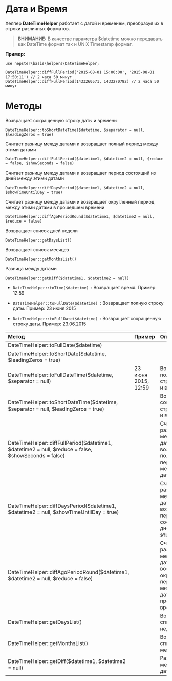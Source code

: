 # Дата и Время

Хелпер **DateTimeHelper** работает с датой и временем, преобразуя их в строки различных форматов.


> **ВНИМАНИЕ:** В качестве параметра $datetime можно передавать как DateTime формат так и UNIX Timestamp формат.


**Пример:**

```
use nepster\basis\helpers\DateTimeHelper;
```

```
DateTimeHelper::diffFullPeriod('2015-08-01 15:00:00', '2015-08-01 17:50:11') // 2 часа 50 минут
DateTimeHelper::diffFullPeriod(1433260571, 1433270782) // 2 часа 50 минут
```


# Методы


Возвращает сокращенную строку даты и времени
```
DateTimeHelper::toShortDateTime($datetime, $separator = null, $leadingZeros = true)
```

Считает разницу между датами и возвращает полный период между этими датами
```
DateTimeHelper::diffFullPeriod($datetime1, $datetime2 = null, $reduce = false, $showSeconds = false)
```

Считает разницу между датами и возвращает период состоящий из дней между этими датами
```
DateTimeHelper::diffDaysPeriod($datetime1, $datetime2 = null, $showTimeUntilDay = true)
```

Считает разницу между датами и возвращает округленный период между этими датами в прошедшем времени
```
DateTimeHelper::diffAgoPeriodRound($datetime1, $datetime2 = null, $reduce = false)
```

Возвращает список дней недели
```
DateTimeHelper::getDaysList()
```

Возвращает список месяцев
```
DateTimeHelper::getMonthsList()
```

Разница между датами
```
DateTimeHelper::getDiff($datetime1, $datetime2 = null)
```





* ``DateTimeHelper::toTime($datetime) ``: Возвращает время.
    Пример: 12:59
    
    
* ``DateTimeHelper::toFullDate($datetime) ``: Возвращает полную строку даты.
    Пример: 23 июня 2015
    
    
* ``DateTimeHelper::toFullDate($datetime) ``: Возвращает сокращенную строку даты.
    Пример: 23.06.2015



  
  
  
  

| Метод                                                                                                | Пример                  | Описание                                        |
| :----------------------------------------------------------------------------------------------------|:------------------------|:------------------------------------------------|
| DateTimeHelper::toFullDate($datetime)                                                                |             |                    |
| DateTimeHelper::toShortDate($datetime, $leadingZeros = true)                                         |               |               |
| DateTimeHelper::toFullDateTime($datetime, $separator = null)                                         | 23 июня 2015, 12:59     | Возвращает полную строку даты и времени         |
| DateTimeHelper::toShortDateTime($datetime, $separator = null, $leadingZeros = true)                  |      | Возвращает сокращенную строку даты и времени                       |
| DateTimeHelper::diffFullPeriod($datetime1, $datetime2 = null, $reduce = false, $showSeconds = false) |      | Считает разницу между датами и возвращает полный период между этими датами                    |
| DateTimeHelper::diffDaysPeriod($datetime1, $datetime2 = null, $showTimeUntilDay = true)              |      | Считает разницу между датами и возвращает период состоящий из дней между этими датами         |
| DateTimeHelper::diffAgoPeriodRound($datetime1, $datetime2 = null, $reduce = false)                   |      | Считает разницу между датами и возвращает округленный период между этими датами в прошедшем времени |
| DateTimeHelper::getDaysList()                                                                        |      | Возвращает список дней недели |
| DateTimeHelper::getMonthsList()                                                                      |      | Возвращает список месяцев     |
| DateTimeHelper::getDiff($datetime1, $datetime2 = null)                                               |      | Разница между датами          |
